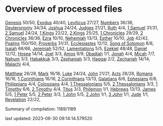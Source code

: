 # Overview of processed files 

[Genesis](01_Ge/) 50/50, [Exodus](02_Ex/) 40/40, [Leviticus](03_Le/) 27/27, [Numbers](04_Nu/) 36/36, [Deuteronomy](05_De/) 34/34, [Joshua](06_Jos/) 24/24, [Judges](07_Jg/) 21/21, [Ruth](08_Ru/) 4/4, [1 Samuel](09_1Sa/) 31/31, [2 Samuel](10_2Sa/) 24/24, [1 Kings](11_1Ki/) 22/22, [2 Kings](12_2Ki/) 25/25, [1 Chronicles](13_1Ch/) 29/29, [2 Chronicles](14_2Ch/) 36/36, [Ezra](15_Ezr/) 10/10, [Nehemiah](16_Ne/) 13/13, [Esther](17_Es/) 10/10, [Job](18_Job/) 42/42, [Psalms](19_Ps/) 150/150, [Proverbs](20_Pr/) 31/31, [Ecclesiastes](21_Ec/) 12/12, [Song of Solomon](22_Ca/) 8/8, [Isaiah](23_Isa/) 66/66, [Jeremiah](24_Jer/) 52/52, [Lamentations](25_La/) 5/5, [Ezekiel](26_Eze/) 48/48, [Daniel](27_Da/) 12/12, [Hosea](28_Ho/) 14/14, [Joel](29_Joe/) 3/3, [Amos](30_Am/) 9/9, [Obadiah](31_Ob/) 1/1, [Jonah](32_Jon/) 4/4, [Micah](33_Mic/) 7/7, [Nahum](34_Na/) 3/3, [Habakkuk](35_Hab/) 3/3, [Zephaniah](36_Zep/) 3/3, [Haggai](37_Hag/) 2/2, [Zechariah](38_Zec/) 14/14, [Malachi](39_Mal/) 4/4, 

[Matthew](40_Mt/) 28/28, [Mark](41_Mr/) 16/16, [Luke](42_Lu/) 24/24, [John](43_Joh/) 21/21, [Acts](44_Ac/) 28/28, [Romans](45_Ro/) 16/16, [1 Corinthians](46_1Co/) 16/16, [2 Corinthians](47_2Co/) 13/13, [Galatians](48_Ga/) 6/6, [Ephesians](49_Eph/) 6/6, [Philippians](50_Php/) 4/4, [Colossians](51_Col/) 4/4, [1 Thessalonians](52_1Th/) 5/5, [2 Thessalonians](53_2Th/) 3/3, [1 Timothy](54_1Ti/) 6/6, [2 Timothy](55_2Ti/) 4/4, [Titus](56_Tit/) 3/3, [Philemon](57_Phm/) 1/1, [Hebrews](58_Heb/) 13/13, [James](59_Jas/) 5/5, [1 Peter](60_1Pe/) 5/5, [2 Peter](61_2Pe/) 3/3, [1 John](62_1Jo/) 5/5, [2 John](63_2Jo/) 1/1, [3 John](64_3Jo/) 1/1, [Jude](65_Jude/) 1/1, [Revelation](66_Re/) 22/22, 

Summary of compilation: 1189/1189


last updated: 2023-06-30 09:14:14.579520
